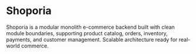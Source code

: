 # Shoporia
Shoporia is a modular monolith e-commerce backend built with clean module boundaries, supporting product catalog, orders, inventory, payments, and customer management. Scalable architecture ready for real-world commerce.
